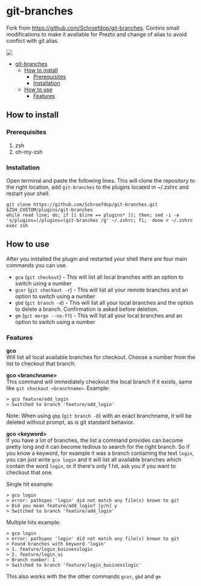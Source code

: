 # git-branches

Fork from https://github.com/Schroefdop/git-branches. 
Contins small modifications to make it available for Prezto and change of alias to avoid conflict with git alias.

![](https://media.giphy.com/media/jVT7YO7XwLfhCkMWxt/giphy.gif)

- [git-branches](#git-branches)
  - [How to install](#how-to-install)
    - [Prerequisites](#prerequisites)
    - [Installation](#installation)
  - [How to use](#how-to-use)
    - [Features](#features)

## How to install
### Prerequisites
1. zsh
2. oh-my-zsh

### Installation
Open terminal and paste the following lines. This will clone the repository to the right location, add `git-branches` to the plugins located in ~/.zshrc and restart your shell.

```
git clone https://github.com/Schroefdop/git-branches.git $ZSH_CUSTOM/plugins/git-branches
while read line; do; if [[ $line == plugins* ]]; then; sed -i -e 's/plugins=(/plugins=(git-branches /g' ~/.zshrc; fi;  done < ~/.zshrc
exec zsh
```

## How to use

After you installed the plugin and restarted your shell there are four main commands you can use.

- `gco` (`git checkout`) - This will list all local branches with an option to switch using a number
- `gcor` (`git checkout -r`) - This will list all your remote branches and an option to switch using a number
- `gbd` (`git branch -d`) - This will list all your local branches and the option to delete a branch. Confirmation is asked before deletion.
- `gm` (`git merge --no-ff`) - This will list all your local branches and an option to switch using a number

### Features

**gco**\
Will list all local available branches for checkout. Choose a number from the list to checkout that branch.

**gco \<branchname>**\
This command will immediately checkout the local branch if it exists, same like `git checkout <branchname>`.
Example: 
```
> gco feature/add_login
> Switched to branch 'feature/add_login'
```

Note: When using `gbp` (`git branch -D`) with an exact branchname, it will be deleted without prompt, as is git standard behavior.

**gco \<keyword>**\
If you have a lot of branches, the list a command provides can become pretty long and it can become tedious to search for the right branch. So if you know a keyword, for example it was a branch containing the text `login`, you can just write `gco login` and it will list all available branches which contain the word `login`, or if there's only 1 hit, ask you if you want to checkout that one.

Single hit example: 
```
> gco login
> error: pathspec 'login' did not match any file(s) known to git
> Did you mean feature/add_login? [y/n] y
> Switched to branch 'feature/add_login'
```

Multiple hits example:
```
> gco login
> error: pathspec 'login' did not match any file(s) known to git
> Found branches with keyword 'login'
> 1. feature/login_businesslogic
> 2. feature/login_ui
> Branch number: 1
> Switched to branch 'feature/login_businesslogic'
```

This also works with the the other commands `gcor`, `gbd` and `gm`
